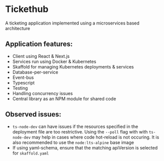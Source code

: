 # Tickethub
A ticketing application implemented using a microservices based architecture

## Application features:
- Client using React & Next.js
- Services run using Docker & Kubernetes
- Skaffold for managing Kubernetes deployments & services
- Database-per-service
- Event-bus
- Typescript
- Testing
- Handling concurrency issues
- Central library as an NPM module for shared code 

## Observed issues:
- `ts-node-dev` can have issues if the resources specified in the deployment file
  are too restrictive. Using the `--poll` flag with with `ts-node-dev` may help in cases where code hot-reload is not occuring. 
  It is also recommended to use the `node:lts-alpine` base image
- If using yaml-schema, ensure that the matching apiVersion is selected for `skaffold.yaml`

